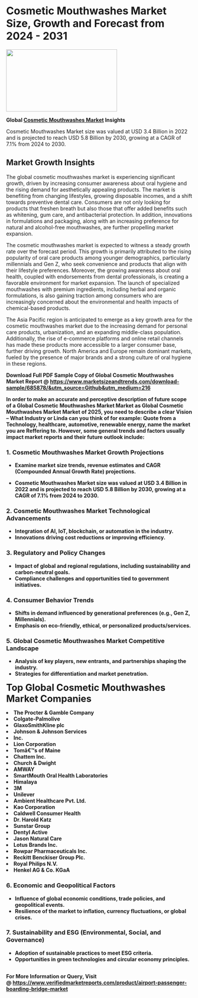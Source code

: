 <H1>Cosmetic Mouthwashes Market Size, Growth and Forecast from 2024 - 2031</H1><img class="aligncenter size-medium wp-image-584254" src="https://thirdeyenews.in/wp-content/uploads/2024/09/Global-Market-Research-300x168.jpeg" alt="" width="300" height="168" /><p><strong>Global&nbsp;<a href="https://www.marketsizeandtrends.com/download-sample/685878/&amp;utm_source=Github&utm_medium=216">Cosmetic Mouthwashes Market</a> Insights</strong></p><p>Cosmetic Mouthwashes Market size was valued at USD 3.4 Billion in 2022 and is projected to reach USD 5.8 Billion by 2030, growing at a CAGR of 7.1% from 2024 to 2030.</p><p><h2>Market Growth Insights</h2> <p>The global cosmetic mouthwashes market is experiencing significant growth, driven by increasing consumer awareness about oral hygiene and the rising demand for aesthetically appealing products. The market is benefiting from changing lifestyles, growing disposable incomes, and a shift towards preventive dental care. Consumers are not only looking for products that freshen breath but also those that offer added benefits such as whitening, gum care, and antibacterial protection. In addition, innovations in formulations and packaging, along with an increasing preference for natural and alcohol-free mouthwashes, are further propelling market expansion.</p> <p><strong></strong></p> <p>The cosmetic mouthwashes market is expected to witness a steady growth rate over the forecast period. This growth is primarily attributed to the rising popularity of oral care products among younger demographics, particularly millennials and Gen Z, who seek convenience and products that align with their lifestyle preferences. Moreover, the growing awareness about oral health, coupled with endorsements from dental professionals, is creating a favorable environment for market expansion. The launch of specialized mouthwashes with premium ingredients, including herbal and organic formulations, is also gaining traction among consumers who are increasingly concerned about the environmental and health impacts of chemical-based products.</p> <p>The Asia Pacific region is anticipated to emerge as a key growth area for the cosmetic mouthwashes market due to the increasing demand for personal care products, urbanization, and an expanding middle-class population. Additionally, the rise of e-commerce platforms and online retail channels has made these products more accessible to a larger consumer base, further driving growth. North America and Europe remain dominant markets, fueled by the presence of major brands and a strong culture of oral hygiene in these regions.</p> <p><strong></p><p><span class=""><strong>Download Full PDF Sample Copy of Global Cosmetic Mouthwashes Market Report</strong> @ <a href="https://www.marketsizeandtrends.com/download-sample/685878/&amp;utm_source=Github&utm_medium=216" target="_blank">https://www.marketsizeandtrends.com/download-sample/685878/&amp;utm_source=Github&utm_medium=216</a></span></p><p>In order to make an accurate and perceptive description of future scope of a Global&nbsp;Cosmetic Mouthwashes Market Market as Global&nbsp;Cosmetic Mouthwashes Market Market of 2025, you need to describe a clear Vision &ndash; What Industry or Linda can you think of for example: Quote from a Technology, healthcare, automotive, renewable energy, name the market you are Reffering to. However, some general trends and factors usually impact market reports and their future outlook include:</p><h3>1.&nbsp;<strong>Cosmetic Mouthwashes Market Growth Projections</strong></h3><ul><li>Examine market size trends, revenue estimates and CAGR (Compounded Annual Growth Rate) projections.</li><li><p>Cosmetic Mouthwashes Market size was valued at USD 3.4 Billion in 2022 and is projected to reach USD 5.8 Billion by 2030, growing at a CAGR of 7.1% from 2024 to 2030.</p></li></ul><h3>2.&nbsp;<strong>Cosmetic Mouthwashes Market Technological Advancements</strong></h3><ul><li>Integration of AI, IoT, blockchain, or automation in the industry.</li><li>Innovations driving cost reductions or improving efficiency.</li></ul><h3>3.&nbsp;<strong>Regulatory and Policy Changes</strong></h3><ul><li>Impact of global and regional regulations, including sustainability and carbon-neutral goals.</li><li>Compliance challenges and opportunities tied to government initiatives.</li></ul><h3>4.&nbsp;<strong>Consumer Behavior Trends</strong></h3><ul><li>Shifts in demand influenced by generational preferences (e.g., Gen Z, Millennials).</li><li>Emphasis on eco-friendly, ethical, or personalized products/services.</li></ul><h3>5.&nbsp;<strong>Global Cosmetic Mouthwashes Market Competitive Landscape</strong></h3><ul><li>Analysis of key players, new entrants, and partnerships shaping the industry.</li><li>Strategies for differentiation and market penetration.</li></ul><p data-pm-slice="1 1 []"><span style="color: inherit; font-family: inherit; font-size: 25px;">Top Global Cosmetic Mouthwashes Market Companies</span></p><div class="" data-test-id=""><p><li>The Procter & Gamble Company</li><li> Colgate-Palmolive</li><li> GlaxoSmithKline plc</li><li> Johnson & Johnson Services</li><li> Inc.</li><li> Lion Corporation</li><li> Tomâ€™s of Maine</li><li> Chattem Inc.</li><li> Church & Dwight</li><li> AMWAY</li><li> SmartMouth Oral Health Laboratories</li><li> Himalaya</li><li> 3M</li><li> Unilever</li><li> Ambient Healthcare Pvt. Ltd.</li><li> Kao Corporation</li><li> Caldwell Consumer Health</li><li> Dr. Harold Katz</li><li> Sunstar Group</li><li> Dentyl Active</li><li> Jason Natural Care</li><li> Lotus Brands Inc.</li><li> Rowpar Pharmaceuticals Inc.</li><li> Reckitt Benckiser Group Plc.</li><li> Royal Philips N.V.</li><li> Henkel AG & Co. KGaA</li></p></div><h3>6.&nbsp;<strong>Economic and Geopolitical Factors</strong></h3><ul><li>Influence of global economic conditions, trade policies, and geopolitical events.</li><li>Resilience of the market to inflation, currency fluctuations, or global crises.</li></ul><h3>7.&nbsp;<strong>Sustainability and ESG (Environmental, Social, and Governance)</strong></h3><ul><li>Adoption of sustainable practices to meet ESG criteria.</li><li>Opportunities in green technologies and circular economy principles.</li></ul><h2><strong style="font-size: 14px;">For More Information or Query, Visit @&nbsp;</strong><a style="background-color: #ffffff; font-size: 14px;" href="https://www.marketsizeandtrends.com/report/cosmetic-mouthwashes-market/" target="_blank">https://www.verifiedmarketreports.com/product/airport-passenger-boarding-bridge-market</a></h2>
